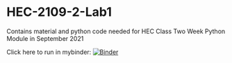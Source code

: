 # HEC-2109-2-Lab1
 
 
Contains material and python code needed for HEC Class Two Week Python Module in September 2021

Click here to run in mybinder:
[![Binder](https://mybinder.org/badge_logo.svg)](https://mybinder.org/v2/gh/jbaribut/HEC-2109-2-Lab1/HEAD)
